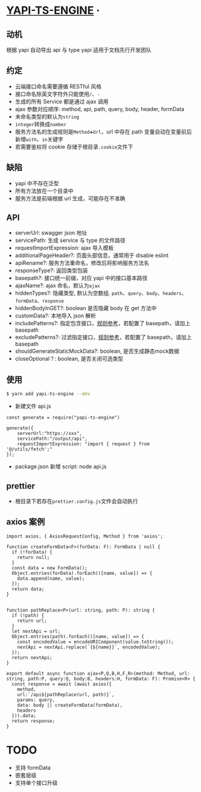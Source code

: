 # [YAPI-TS-ENGINE]() &middot;

## 动机

根据 yapi 自动导出 api 与 type
yapi 适用于文档先行开发团队

## 约定

- 云端接口命名需要遵循 RESTful 风格
- 接口命名除英文字符外只能使用`/`、`-`
- 生成的所有 Service 都是通过 ajax 调用
- ajax 参数对应顺序: method, api, path, query, body, header, formData
- 未命名类型的默认为`string`
- `integer`转换成`number`
- 服务方法名的生成规则是`Method➕Url`，url 中存在 path 变量自动在变量前后新增`with`、`in`关键字
- 若需要鉴权将 cookie 存储于根目录`.cookie`文件下

## 缺陷

- yapi 中不存在泛型
- 所有方法放在一个目录中
- 服务方法是前端根据 url 生成，可能存在不准确

## API

- serverUrl: swagger json 地址
- servicePath: 生成 service 与 type 的文件路径
- requestImportExpression: ajax 导入模板
- additionalPageHeader?: 页面头部信息，通常用于 disable eslint
- apiRename?: 服务方法重命名，修改后将影响服务方法名
- responseType?: 返回类型包装
- basepath?: 接口统一前缀，对应 yapi 中的接口基本路径
- ajaxName?: ajax 命名，默认为`ajax`
- hiddenTypes?: 隐藏类型, 默认为空数组. `path`、`query`、`body`、`headers`、`formData`、`response`
- hiddenBodyInGET?: boolean 是否隐藏 body 在 get 方法中
- customData?: 本地导入 json 解析
- includePatterns?: 指定包含接口，[规则参考](https://github.com/pillarjs/path-to-regexp)，若配置了 basepath，请加上 basepath
- excludePatterns?: 过滤指定接口，[规则参考](https://github.com/pillarjs/path-to-regexp)，若配置了 basepath，请加上 basepath
- shouldGenerateStaticMockData?: boolean, 是否生成静态mock数据
- closeOptional？: boolean, 是否关闭可选类型

## 使用

```bash
$ yarn add yapi-ts-engine --dev
```

- 新建文件 api.js

```
const generate = require("yapi-ts-engine")

generate({
    serverUrl:"https://xxx",
    servicePath:"/output/api",
    requestImportExpression: "import { request } from '@/utils/fetch';"
});
```

- package.json 新增 script: node api.js

## prettier

- 根目录下若存在`prettier.config.js`文件会自动执行

## axios 案例

```
import axios, { AxiosRequestConfig, Method } from 'axios';

function createFormData<F>(forData: F): FormData | null {
  if (!forData) {
    return null;
  }
  const data = new FormData();
  Object.entries(forData).forEach(([name, value]) => {
    data.append(name, value);
  });
  return data;
}


function pathReplace<P>(url: string, path: P): string {
  if (!path) {
    return url;
  }
  let nextApi = url;
  Object.entries(path).forEach(([name, value]) => {
    const encodedValue = encodeURIComponent(value.toString());
    nextApi = nextApi.replace(`{${name}}`, encodedValue);
  });
  return nextApi;
}

export default async function ajax<P,Q,B,H,F,R>(method: Method, url: string, path:P, query:Q, body:B, headers:H, formData: F): Promise<R> {
  const response = await (await axios({
    method,
    url:`/api${pathReplace(url, path)}`,
    params: query,
    data: body || createFormData(formData),
    headers
  })).data;
  return response;
}

```

# TODO

- 支持 formData
- 嵌套层级
- 支持单个接口升级
